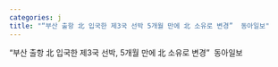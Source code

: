 ```yaml
---
categories: j
title: "“부산 출항 北 입국한 제3국 선박 5개월 만에 北 소유로 변경”  동아일보"
---
```

“부산 출항 北 입국한 제3국 선박, 5개월 만에 北 소유로 변경”&nbsp;&nbsp;동아일보